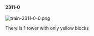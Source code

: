 #### 2311-0
![train-2311-0-0.png](https://github.com/lil-lab/nlvr/raw/master/nlvr/train/images/34/train-2311-0-0.png "train-2311-0-0.png")

There is 1 tower with only yellow blocks